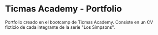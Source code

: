 # Ticmas Academy - Portfolio
Portfolio creado en el bootcamp de Ticmas Academy. Consiste en un CV ficticio de cada integrante de la serie "Los Simpsons".
